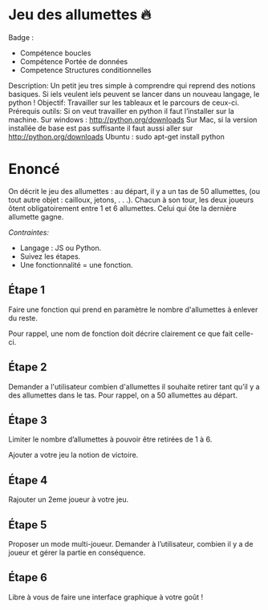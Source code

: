 # Jeu des allumettes 🔥

Badge :
- Compétence boucles
- Compétence Portée de données
- Competence Structures conditionnelles

Description: Un petit jeu tres simple à comprendre qui reprend des notions basiques. Si iels veulent iels peuvent se lancer dans un nouveau langage, le python !
Objectif: Travailler sur les tableaux et le parcours de ceux-ci.
Prérequis outils: Si on veut travailler en python il faut l’installer sur la machine.
Sur windows : http://python.org/downloads
Sur Mac, si la version installée de base est pas suffisante il faut aussi aller sur http://python.org/downloads
Ubuntu : sudo apt-get install python


# Enoncé

On décrit le jeu des allumettes : au départ, il y a un tas de 50 allumettes, (ou tout autre objet : cailloux, jetons, . . .). Chacun à son tour, les deux joueurs ôtent obligatoirement entre 1 et 6 allumettes. Celui qui ôte la dernière allumette gagne.

*Contraintes:* 

- Langage : JS ou Python.
- Suivez les étapes.
- Une fonctionnalité = une fonction.

## Étape 1

Faire une fonction qui prend en paramètre le nombre d'allumettes à enlever du reste. 

Pour rappel, une nom de fonction doit décrire clairement ce que fait celle-ci.

## Étape 2

Demander a l'utilisateur combien d'allumettes il souhaite retirer tant qu’il y a des allumettes dans le tas. Pour rappel, on a 50 allumettes au départ.

## Étape 3

Limiter le nombre d’allumettes à pouvoir être retirées de 1 à 6.

Ajouter a votre jeu la notion de victoire.

## Étape 4

Rajouter un 2eme joueur à votre jeu.

## Étape **5**

Proposer un mode multi-joueur. Demander à l’utilisateur, combien il y a de joueur et gérer la partie en conséquence.

## Étape 6

Libre à vous de faire une interface graphique à votre goût !